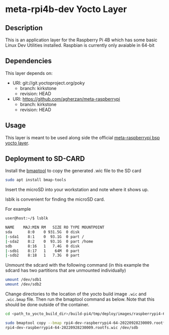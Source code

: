 # meta-rpi4b-dev Yocto Layer 

## Description
This is an application layer for the Raspberry Pi 4B which has some basic Linux Dev Utilities installed. Raspbian is currently only avaiable in 64-bit

## Dependencies
This layer depends on:

* URI: git://git.yoctoproject.org/poky
  * branch: kirkstone
  * revision: HEAD
* URI: https://github.com/agherzan/meta-raspberrypi
  * branch: kirkstone
  * revision: HEAD

## Usage
This layer is meant to be used along side the official [meta-raspberrypi bsp yocto layer](https://github.com/agherzan/meta-raspberrypi/tree/kirkstone).

## Deployment to SD-CARD

Install the [bmaptool](https://manpages.ubuntu.com/manpages/trusty/man1/bmaptool.1.html) to copy the generated .wic file to the SD card

```sh
sudo apt install bmap-tools 
```
Insert the microSD into your workstation and note where it shows up.

lsblk is convenient for finding the microSD card.

For example

```sh
user@host:~/$ lsblk

NAME    MAJ:MIN RM   SIZE RO TYPE MOUNTPOINT
sda       8:0    0 931.5G  0 disk
|-sda1    8:1    0  93.1G  0 part /
|-sda2    8:2    0  93.1G  0 part /home
sdb       8:16   1   7.4G  0 disk
|-sdb1    8:17   1    64M  0 part
|-sdb2    8:18   1   7.3G  0 part
```
Unmount the sdcard with the following command (in this example the sdcard has two partitions that are unmounted individually)

```sh
umount /dev/sdb1
umount /dev/sdb2
```

Change directories to the location of the yocto build image ```.wic``` and ```.wic.bmap``` file.
Then run the bmaptool command as below. Note that this should be done outside of the container.

```sh
cd <path_to_yocto_build_dir>/build-pi4/tmp/deploy/images/raspberrypi4-64

sudo bmaptool copy --bmap rpi4-dev-raspberrypi4-64-20220928230009.rootfs.wic.bmap \ 
rpi4-dev-raspberrypi4-64-20220928230009.rootfs.wic /dev/sdb

```